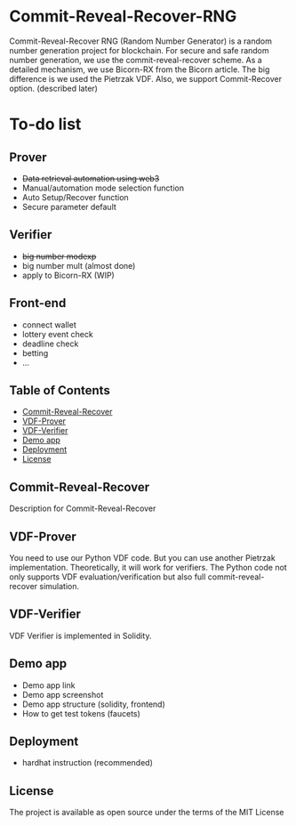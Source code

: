 # Commit-Reveal-Recover-RNG

Commit-Reveal-Recover RNG (Random Number Generator) is a random number generation project for blockchain. 
For secure and safe random number generation, we use the commit-reveal-recover scheme.
As a detailed mechanism, we use Bicorn-RX from the Bicorn article.
The big difference is we used the Pietrzak VDF.
Also, we support Commit-Recover option. (described later)


# To-do list

## Prover

- ~~Data retrieval automation using web3~~
- Manual/automation mode selection function
- Auto Setup/Recover function
- Secure parameter default

## Verifier

- ~~big number modexp~~
- big number mult (almost done)
- apply to Bicorn-RX (WIP)

## Front-end

- connect wallet
- lottery event check
- deadline check
- betting
- ...


## Table of Contents
  - [Commit-Reveal-Recover](#commit-reveal-recover)
  - [VDF-Prover](#VDF-Prover)
  - [VDF-Verifier](#VDF-Verifier)
  - [Demo app](#demo-app)
  - [Deployment](#deployment)
  - [License](#license)

## Commit-Reveal-Recover

Description for Commit-Reveal-Recover

## VDF-Prover

You need to use our Python VDF code. But you can use another Pietrzak implementation. Theoretically, it will work for verifiers.
The Python code not only supports VDF evaluation/verification but also full commit-reveal-recover simulation.

## VDF-Verifier

VDF Verifier is implemented in Solidity.

## Demo app

- Demo app link
- Demo app screenshot
- Demo app structure (solidity, frontend)
- How to get test tokens (faucets)

## Deployment

- hardhat instruction (recommended)



## License
The project is available as open source under the terms of the MIT License
